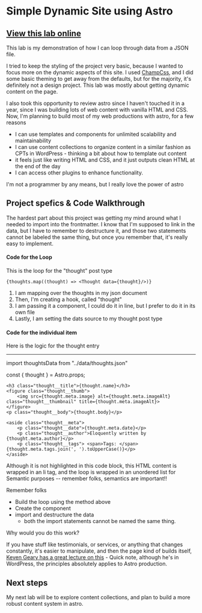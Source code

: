 # Simple Dynamic Site using Astro
[View this lab online](https://680ec2486527a20885b75cf2--basic-dynamic.netlify.app/)
--
This lab is my demonstration of how I can loop through data from a JSON file. 

I tried to keep the styling of the project very basic, because I wanted to focus more on the dynamic aspects of this site. I used [ChampCss](https://champcss.com), and I did some basic theming to get away from the defaults, but for the majority, it's definitely not a design project. This lab was mostly about getting dynamic content on the page.



I also took this opportunity to review astro since I haven't touched it in a year, since I was building lots of web content with vanilla HTML and CSS. Now, I'm planning to build most of my web productions with astro, for a few reasons 
- I can use templates and components for unlimited scalability and maintainability 
- I can use content collections to organize content in a similar fashion as CPTs in WordPress - thinking a bit about  how to template out content 
- it feels just like writing HTML and CSS, and it just outputs clean HTML at the end of the day
- I can access other plugins to enhance functionality.

I'm not a programmer by any means, but I really love the power of astro

## Project spefics & Code Walkthrough
The hardest part about this project was getting my mind around what I needed to import into the frontmatter. I know that I'm supposed to link in the data, but I have to remember to destructure it, and those two statements cannot be labeled the same thing, but once you remember that, it's really easy to implement.

#### Code for the Loop
This is the loop for the "thought" post type 

    {thoughts.map((thought) => <Thought data={thought}/>)}
1. I am mapping over the thoughts in my json document 
2. Then, I'm creating a hook, called "thought"
3. I am passing it a component, I could do it in line, but I prefer to do it in its own file 
4. Lastly, I am setting the dats source to my thought post type 

#### Code for the individual item
Here is the logic for the thought entry 

---

import thoughtsData  from "../data/thoughts.json"

const { thought } = Astro.props;


    <h3 class="thought__title">{thought.name}</h3>
    <figure class="thought__thumb">
        <img src={thought.meta.image} alt={thought.meta.imageAlt} class="thought__thumbnail" title={thought.meta.imageAlt}>
    </figure>
    <p class="thought__body">{thought.body}</p>

    <aside class="thought__meta">
        <p class="thought__date">{thought.meta.date}</p>
        <p class="thought__author">Eloquently written by {thought.meta.author}</p>
        <p class="thought__tags"> <span>Tags: </span>{thought.meta.tags.join(', ').toUpperCase()}</p>
    </aside>


Although it is not highlighted in this code block, this HTML content is wrapped in an li tag, and the loop is wrapped in an unordered list for Semantic purposes -- remember folks, semantics are important!!

Remember folks
- Build the loop using the method above 
- Create the component 
- import and destructure the data
    - both the import statements cannot be named the same thing.

Why would you do this work?

If you have stuff like testimonials, or services, or anything that changes constantly, it's easier to manipulate, and then the page kind of builds itself, [Keven Geary has a great lecture on this](https://www.youtube.com/watch?v=uE97JbbkBBQ&list=PLBpy-YllkBawiMQNVh8ZBXIz8QW_vUjiV&index=15) - Quick note, although he's in WordPress, the principles absolutely applies to Astro production.

## Next steps 
My next lab will be to explore content collections, and plan to build a more robust content system in astro.